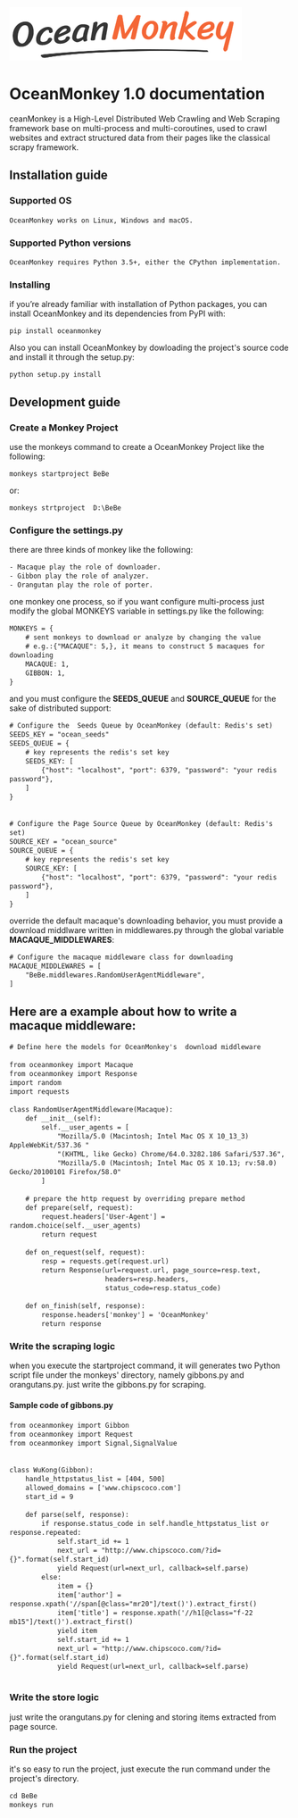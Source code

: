 <img src="https://github.com/chipscoco/OceanMonkey/blob/main/artwork/logo.jpg">

# OceanMonkey 1.0 documentation
ceanMonkey is a High-Level Distributed Web Crawling and Web Scraping framework base on multi-process and multi-coroutines, used to
crawl websites and extract structured data from their pages like the classical scrapy framework.

## Installation guide

### Supported OS

    OceanMonkey works on Linux, Windows and macOS.

### Supported Python versions

    OceanMonkey requires Python 3.5+, either the CPython implementation.

### Installing
if you’re already familiar with installation of Python packages, you can install OceanMonkey and its dependencies from PyPI with:

    pip install oceanmonkey

Also you can install OceanMonkey by dowloading the project's source code and install it through the setup.py:
    
    python setup.py install

## Development guide

### Create a Monkey Project
use the monkeys command to create a OceanMonkey Project like the following:
  
    monkeys startproject BeBe
or:

    monkeys strtproject  D:\BeBe
### Configure the settings.py

there are three kinds of monkey like the following:
    
    - Macaque play the role of downloader.
    - Gibbon play the role of analyzer.
    - Orangutan play the role of porter.
one monkey one process, so if you want configure multi-process just modify the global MONKEYS variable in settings.py like the following:

```
MONKEYS = {
    # sent monkeys to download or analyze by changing the value
    # e.g.:{"MACAQUE": 5,}, it means to construct 5 macaques for downloading
    MACAQUE: 1,
    GIBBON: 1,
}
```
and you must configure the **SEEDS_QUEUE** and **SOURCE_QUEUE** for the sake of distributed support:
```
# Configure the  Seeds Queue by OceanMonkey (default: Redis's set)
SEEDS_KEY = "ocean_seeds"
SEEDS_QUEUE = {
    # key represents the redis's set key
    SEEDS_KEY: [
        {"host": "localhost", "port": 6379, "password": "your redis password"},
    ]
}


# Configure the Page Source Queue by OceanMonkey (default: Redis's set)
SOURCE_KEY = "ocean_source"
SOURCE_QUEUE = {
    # key represents the redis's set key
    SOURCE_KEY: [
        {"host": "localhost", "port": 6379, "password": "your redis password"},
    ]
}
```
override the default macaque's downloading behavior, you must provide a download middlware written in middlewares.py
through the global variable **MACAQUE_MIDDLEWARES**:

```
# Configure the macaque middleware class for downloading
MACAQUE_MIDDLEWARES = [
    "BeBe.middlewares.RandomUserAgentMiddleware",
]
```

## Here are a example about how to write a macaque middleware:
```
# Define here the models for OceanMonkey's  download middleware

from oceanmonkey import Macaque
from oceanmonkey import Response
import random
import requests

class RandomUserAgentMiddleware(Macaque):
    def __init__(self):
        self.__user_agents = [
            "Mozilla/5.0 (Macintosh; Intel Mac OS X 10_13_3) AppleWebKit/537.36 "
            "(KHTML, like Gecko) Chrome/64.0.3282.186 Safari/537.36",
            "Mozilla/5.0 (Macintosh; Intel Mac OS X 10.13; rv:58.0) Gecko/20100101 Firefox/58.0"
        ]

    # prepare the http request by overriding prepare method
    def prepare(self, request):
        request.headers['User-Agent'] = random.choice(self.__user_agents)
        return request

    def on_request(self, request):
        resp = requests.get(request.url)
        return Response(url=request.url, page_source=resp.text,
                        headers=resp.headers,
                        status_code=resp.status_code)

    def on_finish(self, response):
        response.headers['monkey'] = 'OceanMonkey'
        return response

```

### Write the scraping logic
when you execute the startproject command, it will generates two Python script file under the monkeys' directory,
namely gibbons.py and orangutans.py. just write the gibbons.py for scraping.

#### Sample code of gibbons.py
```
from oceanmonkey import Gibbon
from oceanmonkey import Request
from oceanmonkey import Signal,SignalValue


class WuKong(Gibbon):
    handle_httpstatus_list = [404, 500]
    allowed_domains = ['www.chipscoco.com']
    start_id = 9

    def parse(self, response):
        if response.status_code in self.handle_httpstatus_list or response.repeated:
            self.start_id += 1
            next_url = "http://www.chipscoco.com/?id={}".format(self.start_id)
            yield Request(url=next_url, callback=self.parse)
        else:
            item = {}
            item['author'] = response.xpath('//span[@class="mr20"]/text()').extract_first()
            item['title'] = response.xpath('//h1[@class="f-22 mb15"]/text()').extract_first()
            yield item
            self.start_id += 1
            next_url = "http://www.chipscoco.com/?id={}".format(self.start_id)
            yield Request(url=next_url, callback=self.parse)
           
```

### Write the store logic
just write the orangutans.py for clening and storing items extracted from page source.


### Run the project
it's so easy to run the project, just execute the run command under the project's directory.

    cd BeBe
    monkeys run
